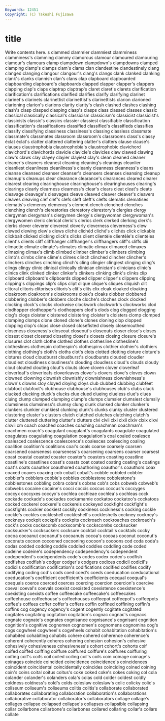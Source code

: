 ```yaml
---
Keywords: 12451 
Copyright: (C) Takeshi Fujisawa
---
```


# title

Write contents here.
s clammed clammier clammiest
clamminess clamminess's clamming clammy clamorous clamour clamoured clamouring clamour's clamours
clamp clampdown clampdown's clampdowns clamped clamping clamp's clamps clam's clams
clan clandestine clandestinely clang clanged clanging clangour clangour's clang's clangs
clank clanked clanking clank's clanks clannish clan's clans clap clapboard
clapboarded clapboarding clapboard's clapboards clapped clapper clapper's clappers clapping clap's
claps claptrap claptrap's claret claret's clarets clarification clarification's clarifications clarified
clarifies clarify clarifying clarinet clarinet's clarinets clarinettist clarinettist's clarinettists clarion
clarioned clarioning clarion's clarions clarity clarity's clash clashed clashes clashing
clash's clasp clasped clasping clasp's clasps class classed classes classic
classical classically classical's classicism classicism's classicist classicist's classicists classic's classics
classier classiest classifiable classification classification's classifications classified classified's classifieds classifies
classify classifying classiness classiness's classing classless classmate classmate's classmates classroom
classroom's classrooms class's classy éclat éclat's clatter clattered clattering clatter's
clatters clause clause's clauses claustrophobia claustrophobia's claustrophobic clavichord clavichord's clavichords
clavicle clavicle's clavicles claw clawed clawing claw's claws clay clayey
clayier clayiest clay's clean cleaned cleaner cleaner's cleaners cleanest cleaning
cleaning's cleanings cleanlier cleanliest cleanliness cleanliness's cleanly cleanness cleanness's cleans
cleanse cleansed cleanser cleanser's cleansers cleanses cleansing cleanup cleanup's cleanups
clear clearance clearance's clearances cleared clearer clearest clearing clearinghouse clearinghouse's
clearinghouses clearing's clearings clearly clearness clearness's clear's clears cleat cleat's
cleats cleavage cleavage's cleavages cleave cleaved cleaver cleaver's cleavers cleaves
cleaving clef clef's clefs cleft cleft's clefts clematis clematises clematis's
clemency clemency's clement clench clenched clenches clenching clench's clerestories clerestory
clerestory's clergies clergy clergyman clergyman's clergymen clergy's clergywoman clergywoman's clergywomen
cleric clerical cleric's clerics clerk clerked clerking clerk's clerks clever
cleverer cleverest cleverly cleverness cleverness's clew clewed clewing clew's clews
cliché clichéd cliché's clichés click clickable clickbait clicked clicking click's
clicks client clientèle clientèle's clientèles client's clients cliff cliffhanger cliffhanger's
cliffhangers cliff's cliffs clii climactic climate climate's climates climatic climax
climaxed climaxes climaxing climax's climb climbed climber climber's climbers climbing
climb's climbs clime clime's climes clinch clinched clincher clincher's clinchers
clinches clinching clinch's cling clingier clingiest clinging cling's clings clingy
clinic clinical clinically clinician clinician's clinicians clinic's clinics clink clinked
clinker clinker's clinkers clinking clink's clinks clip clipboard clipboard's clipboards
clipped clipper clipper's clippers clipping clipping's clippings clip's clips clipt
clique clique's cliques cliquish clit clitoral clitoris clitorises clitoris's clit's
clits clix cloak cloaked cloaking cloakroom cloakroom's cloakrooms cloak's cloaks
clobber clobbered clobbering clobber's clobbers cloche cloche's cloches clock clocked
clocking clock's clocks clockwise clockwork clockwork's clockworks clod clodhopper clodhopper's
clodhoppers clod's clods clog clogged clogging clog's clogs cloister cloistered
cloistering cloister's cloisters clomp clomped clomping clomps clone cloned clone's
clones cloning clop clopped clopping clop's clops close closed closefisted
closely closemouthed closeness closeness's closeout closeout's closeouts closer close's closes
closest closet closeted closeting closet's closets closing closure closure's closures
clot cloth clothe clothed clothes clothesline clothesline's clotheslines clothespin clothespin's
clothespins clothier clothier's clothiers clothing clothing's cloth's cloths clot's clots
clotted clotting cloture cloture's clotures cloud cloudburst cloudburst's cloudbursts clouded
cloudier cloudiest cloudiness cloudiness's clouding cloudless cloud's clouds cloudy clout
clouted clouting clout's clouts clove cloven clover cloverleaf cloverleaf's cloverleafs
cloverleaves clover's clovers clove's cloves clown clowned clowning clownish clownishly
clownishness clownishness's clown's clowns cloy cloyed cloying cloys club clubbed
clubbing clubfeet clubfoot clubfoot's clubhouse clubhouse's clubhouses club's clubs cluck
clucked clucking cluck's clucks clue clued clueing clueless clue's clues
cluing clump clumped clumping clump's clumps clumsier clumsiest clumsily clumsiness
clumsiness's clumsy clung clunk clunked clunker clunker's clunkers clunkier clunkiest
clunking clunk's clunks clunky cluster clustered clustering cluster's clusters clutch
clutched clutches clutching clutch's clutter cluttered cluttering clutter's clutters clvi
clvii clxi clxii clxiv clxix clxvi clxvii cm coach coached
coaches coaching coachman coachman's coachmen coach's coagulant coagulant's coagulants coagulate
coagulated coagulates coagulating coagulation coagulation's coal coaled coalesce coalesced coalescence
coalescence's coalesces coalescing coaling coalition coalition's coalitions coal's coals coarse
coarsely coarsen coarsened coarseness coarseness's coarsening coarsens coarser coarsest coast
coastal coasted coaster coaster's coasters coasting coastline coastline's coastlines coast's
coasts coat coated coating coating's coatings coat's coats coauthor coauthored
coauthoring coauthor's coauthors coax coaxed coaxes coaxing cob cobalt cobalt's
cobble cobbled cobbler cobbler's cobblers cobble's cobbles cobblestone cobblestone's cobblestones
cobbling cobra cobra's cobras cob's cobs cobweb cobweb's cobwebs cocaine
cocaine's cocci coccis coccus coccus's coccyges coccyx coccyxes coccyx's cochlea
cochleae cochlea's cochleas cock cockade cockade's cockades cockamamie cockatoo cockatoo's
cockatoos cocked cockerel cockerel's cockerels cockeyed cockfight cockfight's cockfights cockier
cockiest cockily cockiness cockiness's cocking cockle cockle's cockles cockleshell cockleshell's
cockleshells cockney cockney's cockneys cockpit cockpit's cockpits cockroach cockroaches cockroach's
cock's cocks cockscomb cockscomb's cockscombs cocksucker cocksucker's cocksuckers cocksure cocktail
cocktail's cocktails cocky cocoa cocoanut cocoanut's cocoanuts cocoa's cocoas coconut
coconut's coconuts cocoon cocooned cocooning cocoon's cocoons cod coda coda's
codas codded codding coddle coddled coddles coddling code coded codeine
codeine's codependency codependency's codependent codependent's codependents code's codes codex codex's
codfish codfishes codfish's codger codger's codgers codices codicil codicil's codicils
codification codification's codifications codified codifies codify codifying coding cod's cods
coed coed's coeds coeducation coeducational coeducation's coefficient coefficient's coefficients coequal
coequal's coequals coerce coerced coerces coercing coercion coercion's coercive coeval
coeval's coevals coexist coexisted coexistence coexistence's coexisting coexists coffee coffeecake
coffeecake's coffeecakes coffeehouse coffeehouse's coffeehouses coffeepot coffeepot's coffeepots coffee's coffees
coffer coffer's coffers coffin coffined coffining coffin's coffins cog cogency
cogency's cogent cogently cogitate cogitated cogitates cogitating cogitation cogitation's cognac
cognac's cognacs cognate cognate's cognates cognisance cognisance's cognisant cognition cognition's
cognitive cognomen cognomen's cognomens cognomina cog's cogs cogwheel cogwheel's cogwheels
cohabit cohabitation cohabitation's cohabited cohabiting cohabits cohere cohered coherence coherence's
coherent coherently coheres cohering cohesion cohesion's cohesive cohesively cohesiveness cohesiveness's
cohort cohort's cohorts coif coifed coiffed coiffing coiffure coiffured coiffure's
coiffures coiffuring coifing coif's coifs coil coiled coiling coil's coils
coin coinage coinage's coinages coincide coincided coincidence coincidence's coincidences coincident
coincidental coincidentally coincides coinciding coined coining coin's coins coital coitus
coitus's coke coked coke's cokes coking col cola colander colander's
colanders cola's colas cold colder coldest coldly coldness coldness's cold's
colds coleslaw coleslaw's colic colicky colic's coliseum coliseum's coliseums colitis
colitis's collaborate collaborated collaborates collaborating collaboration collaboration's collaborations collaborative collaborator
collaborator's collaborators collage collage's collages collapse collapsed collapse's collapses collapsible
collapsing collar collarbone collarbone's collarbones collared collaring collar's collars collate
